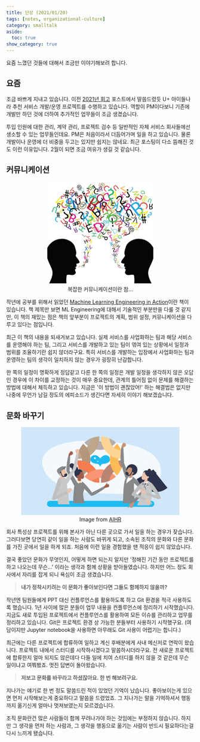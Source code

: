 ```yaml
---
title: 단상 (2021/01/20)
tags: [notes, organizational-culture]
category: smalltalk
aside:
  toc: true
show_category: true
---
```


요즘 느꼈던 것들에 대해서 조금만 이야기해보려 합니다.

<!--more-->

## 요즘

조금 바쁘게 지내고 있습니다.
이전 [2021년 회고](https://otzslayer.github.io/잡담/2021/12/30/2021-retrospective.html) 포스트에서 말씀드렸듯 U+ 아이들나라 추천 서비스 개발/운영 프로젝트를 수행하고 있습니다.
역할이 PM이다보니 기존에 개발만 하던 것에 더하여 추가적인 업무들이 조금 생겼습니다.

투입 인원에 대한 관리, 계약 관리, 프로젝트 검수 등 일반적인 자체 서비스 회사들에선 생소할 수 있는 업무들인데요.
PM은 처음이라서 더듬어가며 일을 하고 있습니다.
물론 개발이나 운영에 더 비중을 두고는 있지만 쉽지는 않네요.
최근 포스팅이 다소 뜸해진 것도 이런 이유입니다.
2월이 되면 조금 여유가 생길 것 같습니다.


## 커뮤니케이션

<center>
  <figure>
    <img src="/assets/images/2022-01-20-thought-about-culture/comm.jpeg" alt="Communication" style="zoom:50%;" loading="lazy" />
    <figcaption style="text-align: center;">복잡한 커뮤니케이션이란 참...</figcaption>
  </figure>
</center>

작년에 공부를 위해서 읽었던 [Machine Learning Engineering in Action](https://www.manning.com/books/machine-learning-engineering-in-action)이란 책이 있습니다.
책 제목만 보면 ML Engineering에 대해서 기술적인 부분만을 다룰 것 같지만, 이 책의 재밌는 점은 책의 앞부분이 프로젝트의 계획, 범위 설정, 커뮤니케이션을 다루고 있다는 점입니다.

최근 이 책의 내용을 되새겨보고 있습니다.
실제 서비스를 사업화하는 팀과 해당 서비스를 운영해야 하는 팀, 그리고 서비스를 개발하고 있는 팀이 엮여 있는 상황에서 일정과 범위를 조율하기란 쉽지 않더라구요.
특히 서비스를 개발하는 입장에서 사업화하는 팀과 운영하는 팀의 생각이 일치하지 않는 경우가 굉장히 난감합니다.

한 쪽의 일정이 명확하게 정답같고 다른 한 쪽의 일정은 개발 일정을 생각하지 않은 오답인 경우에 이 차이를 교정하는 것이 매우 중요한데,
관계의 틀어짐 없이 문제를 해결하는 방법에 대해서 체득하고 있습니다.
지금은 '이 방법이 괜찮았어!' 하는 해결법은 없지만 나중에 무언가 남길 정도의 에피소드가 생긴다면 자세히 이야기 해보겠습니다.


## 문화 바꾸기

<center>
  <figure>
    <img src="/assets/images/2022-01-20-thought-about-culture/org_culture.png" alt="Organization Culture" style="zoom:50%;" loading="lazy" />
    <figcaption style="text-align: center;">Image from <a href="https://www.aihr.com/blog/types-of-organizational-culture/">AIHR</a></figcaption>
  </figure>
</center>

회사 특성상 프로젝트를 위해 본사가 아닌 다른 곳으로 가서 일을 하는 경우가 잦습니다.
그러다보면 당연히 같이 일을 하는 사람도 바뀌게 되고, 소속된 조직의 문화와 다른 문화를 가진 곳에서 일을 하게 되죠.
처음에 이런 일을 경험했을 땐 적응이 쉽지 않았습니다.

결국 좋았던 문화가 무엇인지, 어떻게 하면 되는지 알지만 '정해진 기간 동안 프로젝트를 하고 나오는데 무슨...' 이라는 생각과 함께 상황을 받아들였습니다.
하지만 어느 정도 회사에서 자리를 잡게 되니 욕심이 조금 생겼습니다.

> **내가 정착시키려는 이 문화가 좋아보인다면 그들도 함께하지 않을까?**

작년엔 팀원들에게 PPT 대신 컨플루언스를 활용하도록 하고 Git 환경을 적극 사용하도록 했습니다.
1년 사이에 많은 분들이 업무 내용을 컨플루언스에 정리하기 시작했습니다.
지금도 새로 투입된 프로젝트에서 컨플루언스를 활용하여 모든 이슈를 관리하고 업무를 정리하고 있습니다.
Git은 프로젝트 환경 상 가능한 분들부터 사용하기 시작했구요.
(여담이지만 Jupyter notebook을 사용하면 아무래도 Git 사용이 어렵기는 합니다.)

최근에는 다른 프로젝트에 합류하여 일하고 계신 후배분에게 사내 메신저로 연락이 왔습니다.
프로젝트 내에서 스터디를 시작하시겠다고 말씀하시더라구요.
전 새로운 프로젝트에 합류한지 얼마 되지도 않은데다 다들 일에 치여 스터디를 하지 않을 것 같은데 무슨 일이냐고 여쭤봤죠.
멋진 답변이 돌아왔습니다.

> **저보고 문화를 바꾸라고 하셨잖아요. 한 번 해보려구요.**

지나가는 얘기로 한 번 정도 말씀드린 적이 있었던 기억이 났습니다.
좋아보이는게 있으면 먼저 시작해보는게 중요하다고 말씀을 드렸었죠.
그 지나가는 말을 기억하셔서 행동까지 옮기신게 얼마나 멋져보였는지 모르겠습니다.

조직 문화란건 많은 사람들이 함께 꾸려나가야 하는 것임에는 부정하지 않습니다.
하지만 그 생각을 먼저 하는 사람과, 그 생각을 행동으로 옮기는 사람이 반드시 필요하다는걸 다시 느끼게 됐습니다.

